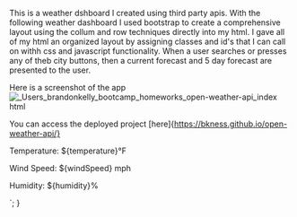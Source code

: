 This is a weather dshboard I created using third party apis. With the following weather dashboard I used bootstrap to create a comprehensive layout using the collum and row techniques directly into my html. I gave all of my html an organized layout by assigning classes and id's that I can call on withh css and javascript functionality. When a user searches or presses any of theb city buttons, then a current forecast and 5 day forecast are presented to the user. 

Here is a screenshot of the app
![_Users_brandonkelly_bootcamp_homeworks_open-weather-api_index html](https://github.com/bkness/open-weather-api/assets/123907755/ca2467cb-3f03-404a-9d83-47bd0d8170a8)

You can access the deployed project [here]{https://bkness.github.io/open-weather-api/}
                            <p>Temperature: ${temperature}°F</p>
                            <p>Wind Speed: ${windSpeed} mph</p>
                            <p>Humidity: ${humidity}%</p>
                        `;
                    }
